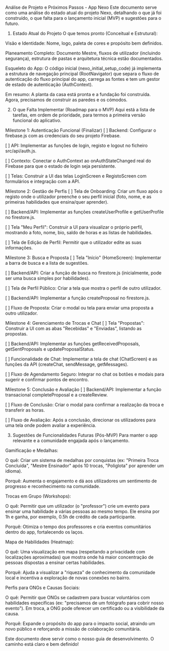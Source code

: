 Análise de Projeto e Próximos Passos - App Nexo
Este documento serve como uma análise do estado atual do projeto Nexo, detalhando o que já foi construído, o que falta para o lançamento inicial (MVP) e sugestões para o futuro.

1. Estado Atual do Projeto
O que temos pronto (Conceitual e Estrutural):

Visão e Identidade: Nome, logo, paleta de cores e propósito bem definidos.

Planeamento Completo: Documento Mestre, fluxos de utilizador (incluindo segurança), estrutura de pastas e arquitetura técnica estão documentados.

Esqueleto do App: O código inicial (nexo_initial_setup_code) já implementa a estrutura de navegação principal (RootNavigator) que separa o fluxo de autenticação do fluxo principal do app, carrega as fontes e tem um gestor de estado de autenticação (AuthContext).

Em resumo: A planta da casa está pronta e a fundação foi construída. Agora, precisamos de construir as paredes e os cómodos.

2. O que Falta Implementar (Roadmap para o MVP)
Aqui está a lista de tarefas, em ordem de prioridade, para termos a primeira versão funcional do aplicativo.

Milestone 1: Autenticação Funcional (Finalizar)
[ ] Backend: Configurar o firebase.js com as credenciais do seu projeto Firebase.

[ ] API: Implementar as funções de login, registo e logout no ficheiro src/api/auth.js.

[ ] Contexto: Conectar o AuthContext ao onAuthStateChanged real do Firebase para que o estado de login seja persistente.

[ ] Telas: Construir a UI das telas LoginScreen e RegistoScreen com formulários e integração com a API.

Milestone 2: Gestão de Perfis
[ ] Tela de Onboarding: Criar um fluxo após o registo onde o utilizador preenche o seu perfil inicial (foto, nome, e as primeiras habilidades que ensina/quer aprender).

[ ] Backend/API: Implementar as funções createUserProfile e getUserProfile no firestore.js.

[ ] Tela "Meu Perfil": Construir a UI para visualizar o próprio perfil, mostrando a foto, nome, bio, saldo de horas e as listas de habilidades.

[ ] Tela de Edição de Perfil: Permitir que o utilizador edite as suas informações.

Milestone 3: Busca e Proposta
[ ] Tela "Início" (HomeScreen): Implementar a barra de busca e a lista de sugestões.

[ ] Backend/API: Criar a função de busca no firestore.js (inicialmente, pode ser uma busca simples por habilidades).

[ ] Tela de Perfil Público: Criar a tela que mostra o perfil de outro utilizador.

[ ] Backend/API: Implementar a função createProposal no firestore.js.

[ ] Fluxo de Proposta: Criar o modal ou tela para enviar uma proposta a outro utilizador.

Milestone 4: Gerenciamento de Trocas e Chat
[ ] Tela "Propostas": Construir a UI com as abas "Recebidas" e "Enviadas", listando as propostas.

[ ] Backend/API: Implementar as funções getReceivedProposals, getSentProposals e updateProposalStatus.

[ ] Funcionalidade de Chat: Implementar a tela de chat (ChatScreen) e as funções da API (createChat, sendMessage, getMessages).

[ ] Fluxo de Agendamento Seguro: Integrar no chat os botões e modais para sugerir e confirmar pontos de encontro.

Milestone 5: Conclusão e Avaliação
[ ] Backend/API: Implementar a função transacional completeProposal e a createReview.

[ ] Fluxo de Conclusão: Criar o modal para confirmar a realização da troca e transferir as horas.

[ ] Fluxo de Avaliação: Após a conclusão, direcionar os utilizadores para uma tela onde podem avaliar a experiência.

3. Sugestões de Funcionalidades Futuras (Pós-MVP)
Para manter o app relevante e a comunidade engajada após o lançamento.

Gamificação e Medalhas:

O quê: Criar um sistema de medalhas por conquistas (ex: "Primeira Troca Concluída", "Mestre Ensinador" após 10 trocas, "Poliglota" por aprender um idioma).

Porquê: Aumenta o engajamento e dá aos utilizadores um sentimento de progresso e reconhecimento na comunidade.

Trocas em Grupo (Workshops):

O quê: Permitir que um utilizador (o "professor") crie um evento para ensinar uma habilidade a várias pessoas ao mesmo tempo. Ele ensina por 1h e ganha, por exemplo, 0.5h de crédito de cada participante.

Porquê: Otimiza o tempo dos professores e cria eventos comunitários dentro do app, fortalecendo os laços.

Mapa de Habilidades (Heatmap):

O quê: Uma visualização em mapa (respeitando a privacidade com localizações aproximadas) que mostra onde há maior concentração de pessoas dispostas a ensinar certas habilidades.

Porquê: Ajuda a visualizar a "riqueza" de conhecimento da comunidade local e incentiva a exploração de novas conexões no bairro.

Perfis para ONGs e Causas Sociais:

O quê: Permitir que ONGs se cadastrem para buscar voluntários com habilidades específicas (ex: "precisamos de um fotógrafo para cobrir nosso evento"). Em troca, a ONG pode oferecer um certificado ou a visibilidade da causa.

Porquê: Expande o propósito do app para o impacto social, atraindo um novo público e reforçando a missão de colaboração comunitária.

Este documento deve servir como o nosso guia de desenvolvimento. O caminho está claro e bem definido!